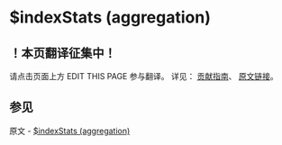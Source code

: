 # $indexStats (aggregation)

## ！本页翻译征集中！

请点击页面上方 EDIT THIS PAGE 参与翻译。
详见：
[贡献指南]( https://github.com/JinMuInfo/MongoDB-Manual-zh/blob/master/CONTRIBUTING.md )、
[原文链接](  https://docs.mongodb.com/manual/reference/operator/aggregation/indexStats/  )。

## 参见

原文 - [$indexStats (aggregation)]( https://docs.mongodb.com/manual/reference/operator/aggregation/indexStats/ )

